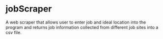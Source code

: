 # jobScraper
A web scraper that allows user to enter job and ideal location into the program and returns job information collected from different job sites into a csv file.
